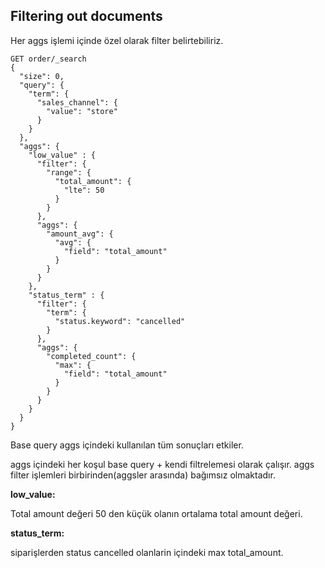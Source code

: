 ## Filtering out documents
Her aggs işlemi içinde özel olarak filter belirtebiliriz.

```
GET order/_search
{
  "size": 0,
  "query": {
    "term": {
      "sales_channel": {
        "value": "store"
      }
    }
  }, 
  "aggs": {
    "low_value" : {
      "filter": {
        "range": {
          "total_amount": {
            "lte": 50
          }
        }
      },
      "aggs": {
        "amount_avg": {
          "avg": {
            "field": "total_amount"
          }
        }
      }
    },
    "status_term" : {
      "filter": {
        "term": {
          "status.keyword": "cancelled"
        }
      },
      "aggs": {
        "completed_count": {
          "max": {
            "field": "total_amount"
          }
        }
      }
    }
  }
}
```
Base query aggs içindeki kullanılan tüm sonuçları etkiler.

aggs içindeki her koşul base query + kendi filtrelemesi olarak çalışır.
aggs filter işlemleri birbirinden(aggsler arasında) bağımsız olmaktadır.

**low_value:**

Total amount değeri 50 den küçük olanın ortalama total amount değeri.

**status_term:**

siparişlerden status cancelled olanlarin içindeki max total_amount.


